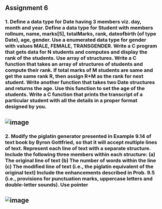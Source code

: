 ## Assignment 6
### 1. Define a data type for Date having 3 members viz. day, month and year. Define a data type for Student with members rollnum, name, marks[5], totalMarks, rank, dateofbirth (of type Date), age, gender. Use a enumerated data type for gender with values MALE, FEMALE, TRANSGENDER. Write a C program that gets data for N students and computes and display the rank of the students. Use array of structures. Write a C function that takes an array of structures of students and compute their rank. If total marks of M students are same and get the same rank R, then assign R+M as the rank for next student. Write another function that takes two Date structures and returns the age. Use this function to set the age of the students. Write a C function that prints the transcript of a  particular student with all the details in a proper format designed by you.
![image](https://user-images.githubusercontent.com/91019132/183743146-c37eec6f-5bbe-496e-bc4b-bdf2dc58c48a.png)
----
### 2. Modify the piglatin generator presented in Example 9.14 of text book by Byron Gottfried, so that it will accept multiple lines of text. Represent each line of text with a separate structure. Include the following three members within each structure: (a) The original line of text (b) The number of words within the line (c) The modified line of text (i.e., the piglatin equivalent of the original text) Include the enhancements described in Prob. 9.5 (i.e., provisions for punctuation marks, uppercase letters and double-letter sounds). Use pointer 
![image](https://user-images.githubusercontent.com/91019132/183743916-9f61df01-99a9-43df-a9c7-1e106b7ad2cd.png)
----
